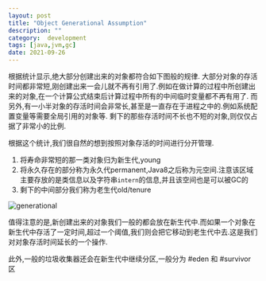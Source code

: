 ```yaml
---
layout: post
title: "Object Generational Assumption"
description: ""
category:  development
tags: [java,jvm,gc]
date: 2021-09-26
---
```



根据统计显示,绝大部分创建出来的对象都符合如下图般的规律.
 大部分对象的存活时间都非常短,刚创建出来一会儿就不再有引用了.例如在做计算的过程中所创建出来的对象,在一个计算公式结束后计算过程中所有的中间临时变量都不再有用了.
 而另外,有一小半对象的存活时间会非常长,甚至是一直存在于进程之中的.例如系统配置变量等需要全局引用的对象等.
 剩下的那些存活时间不长也不短的对象,则仅仅占据了非常小的比例.
 
 根据这个统计,我们很自然的想到按照对象存活的时间进行分开管理.
 
 
 1. 将寿命非常短的那一类对象归为新生代,young
 2. 将永久存在的部分称为永久代permanent,Java8之后称为元空间.注意该区域主要存放的是类信息以及字符串`intern`的信息,并且该空间也是可以被GC的
 3. 剩下的中间部分我们称为老生代old/tenure

![generational](https://github.com/gaoxingliang/goodutils/blob/master/res/gcbook/objects-age.png?raw=false)

值得注意的是,新创建出来的对象我们一般的都会放在新生代中.而如果一个对象在新生代中存活了一定时间,超过一个阈值,我们则会把它移动到老生代中去.这是我们对对象存活时间延长的一个操作.

此外,一般的垃圾收集器还会在新生代中继续分区,一般分为 #eden 和 #survivor 区
